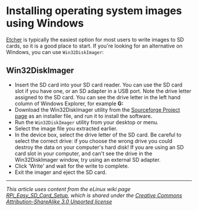 # Installing operating system images using Windows

[Etcher](README.md) is typically the easiest option for most users to write images to SD cards, so it is a good place to start. If you're looking for an alternative on Windows, you can use `Win32DiskImager`:

## Win32DiskImager

- Insert the SD card into your SD card reader. You can use the SD card slot if you have one, or an SD adapter in a USB port. Note the drive letter assigned to the SD card. You can see the drive letter in the left hand column of Windows Explorer, for example **G:**
- Download the Win32DiskImager utility from the [Sourceforge Project page](http://sourceforge.net/projects/win32diskimager/) as an installer file, and run it to install the software.
- Run the `Win32DiskImager` utility from your desktop or menu.
- Select the image file you extracted earlier.
- In the device box, select the drive letter of the SD card. Be careful to select the correct drive: if you choose the wrong drive you could destroy the data on your computer's hard disk! If you are using an SD card slot in your computer, and can't see the drive in the Win32DiskImager window, try using an external SD adapter.
- Click 'Write' and wait for the write to complete.
- Exit the imager and eject the SD card.

---

*This article uses content from the eLinux wiki page [RPi_Easy_SD_Card_Setup](http://elinux.org/RPi_Easy_SD_Card_Setup), which is shared under the [Creative Commons Attribution-ShareAlike 3.0 Unported license](http://creativecommons.org/licenses/by-sa/3.0/)*
